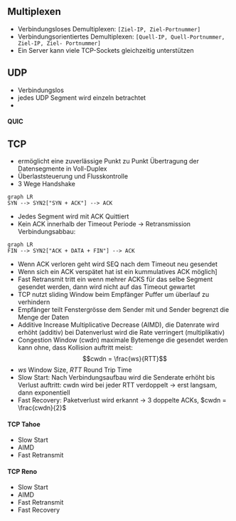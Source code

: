 
## Multiplexen

- Verbindungsloses Demultiplexen: ```[Ziel-IP, Ziel-Portnummer]```
- Verbindungsorientiertes Demultiplexen: ```[Quell-IP, Quell-Portnummer, Ziel-IP, Ziel- Portnummer]```
-  Ein Server kann viele TCP-Sockets gleichzeitig unterstützen

## UDP

- Verbindungslos
- jedes UDP Segment wird einzeln betrachtet
- 
#### QUIC

## TCP
- ermöglicht eine zuverlässige Punkt zu Punkt Übertragung der Datensegmente in Voll-Duplex
- Überlaststeuerung und Flusskontrolle
- 3 Wege Handshake

```mermaid
graph LR
SYN --> SYN2["SYN + ACK"] --> ACK
```
- Jedes Segment wird mit ACK Quittiert
- Kein ACK innerhalb der Timeout Periode -> Retransmission
Verbindungsabbau:
```mermaid
graph LR
FIN --> SYN2["ACK + DATA + FIN"] --> ACK
```
- Wenn ACK verloren geht wird SEQ nach dem Timeout neu gesendet
- Wenn sich ein ACK verspätet hat ist ein kummulatives ACK möglich]
- Fast Retransmit tritt ein wenn mehrer ACKS für das selbe Segment gesendet werden, dann wird nicht auf das Timeout gewartet
- TCP nutzt sliding Window beim Empfänger Puffer  um überlauf zu verhindern
- Empfänger teilt Fenstergrösse dem Sender mit und Sender begrenzt die Menge der Daten
- Additive Increase Multiplicative Decrease (AIMD), die Datenrate wird erhöht (additiv) bei Datenverlust wird die Rate verringert (multiplikativ)
- Congestion Window (cwdn) maximale Bytemenge die gesendet werden kann ohne, dass Kollision auftritt meist: 
$$cwdn = \frac{ws}{RTT}$$
- $ws$ Window Size, $RTT$ Round Trip Time
- Slow Start: Nach Verbindungsaufbau wird die Senderate erhöht bis Verlust auftritt: cwdn wird bei jeder RTT verdoppelt -> erst langsam, dann exponentiell
- Fast Recovery: Paketverlust wird erkannt -> 3 doppelte ACKs, $cwdn = \frac{cwdn}{2}$
#### TCP Tahoe
- Slow Start
- AIMD 
- Fast Retransmit
#### TCP Reno
- Slow Start
- AIMD 
- Fast Retransmit
- Fast Recovery
